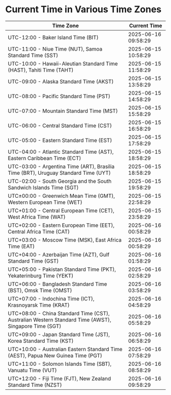 # Current Time in Various Time Zones

| Time Zone | Current Time |
|-----------|--------------|
| UTC-12:00 - Baker Island Time (BIT) | 2025-06-16 09:58:29 |
| UTC-11:00 - Niue Time (NUT), Samoa Standard Time (SST) | 2025-06-15 10:58:29 |
| UTC-10:00 - Hawaii-Aleutian Standard Time (HAST), Tahiti Time (TAHT) | 2025-06-15 11:58:29 |
| UTC-09:00 - Alaska Standard Time (AKST) | 2025-06-15 13:58:29 |
| UTC-08:00 - Pacific Standard Time (PST) | 2025-06-15 14:58:29 |
| UTC-07:00 - Mountain Standard Time (MST) | 2025-06-15 15:58:29 |
| UTC-06:00 - Central Standard Time (CST) | 2025-06-15 16:58:29 |
| UTC-05:00 - Eastern Standard Time (EST) | 2025-06-15 17:58:29 |
| UTC-04:00 - Atlantic Standard Time (AST), Eastern Caribbean Time (ECT) | 2025-06-15 18:58:29 |
| UTC-03:00 - Argentina Time (ART), Brasília Time (BRT), Uruguay Standard Time (UYT) | 2025-06-15 18:58:29 |
| UTC-02:00 - South Georgia and the South Sandwich Islands Time (SGT) | 2025-06-15 19:58:29 |
| UTC±00:00 - Greenwich Mean Time (GMT), Western European Time (WET) | 2025-06-15 22:58:29 |
| UTC+01:00 - Central European Time (CET), West Africa Time (WAT) | 2025-06-15 23:58:29 |
| UTC+02:00 - Eastern European Time (EET), Central Africa Time (CAT) | 2025-06-16 00:58:29 |
| UTC+03:00 - Moscow Time (MSK), East Africa Time (EAT) | 2025-06-16 00:58:29 |
| UTC+04:00 - Azerbaijan Time (AZT), Gulf Standard Time (GST) | 2025-06-16 01:58:29 |
| UTC+05:00 - Pakistan Standard Time (PKT), Yekaterinburg Time (YEKT) | 2025-06-16 02:58:29 |
| UTC+06:00 - Bangladesh Standard Time (BST), Omsk Time (OMST) | 2025-06-16 03:58:29 |
| UTC+07:00 - Indochina Time (ICT), Krasnoyarsk Time (KRAT) | 2025-06-16 04:58:29 |
| UTC+08:00 - China Standard Time (CST), Australian Western Standard Time (AWST), Singapore Time (SGT) | 2025-06-16 05:58:29 |
| UTC+09:00 - Japan Standard Time (JST), Korea Standard Time (KST) | 2025-06-16 06:58:29 |
| UTC+10:00 - Australian Eastern Standard Time (AEST), Papua New Guinea Time (PGT) | 2025-06-16 07:58:29 |
| UTC+11:00 - Solomon Islands Time (SBT), Vanuatu Time (VUT) | 2025-06-16 08:58:29 |
| UTC+12:00 - Fiji Time (FJT), New Zealand Standard Time (NZST) | 2025-06-16 09:58:29 |
